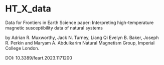 # HT_X_data
Data for Frontiers in Earth Science paper: 
Interpreting high-temperature magnetic susceptibility data of natural systems 

by Adrian R. Muxworthy, Jack N. Turney, Liang Qi  Evelyn B. Baker, Joseph R. Perkin and Maryam A. Abdulkarim 
Natural Magnetism Group, Imperial College London.

DOI: 10.3389/feart.2023.1171200
